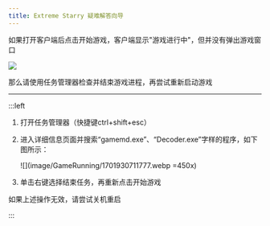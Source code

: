```yaml
---
title: Extreme Starry 疑难解答向导
---
```


如果打开客户端后点击开始游戏，客户端显示"游戏进行中"，但并没有弹出游戏窗口

![](image/GameRunning/1701930790032.webp)

那么请使用任务管理器检查并结束游戏进程，再尝试重新启动游戏

---

:::left

1. 打开任务管理器（快捷键ctrl+shift+esc）

1. 进入详细信息页面并搜索“gamemd.exe”、“Decoder.exe”字样的程序，如下图所示：

   ![](image/GameRunning/1701930711777.webp =450x)

1. 单击右键选择结束任务，再重新点击开始游戏

如果上述操作无效，请尝试关机重启

:::
